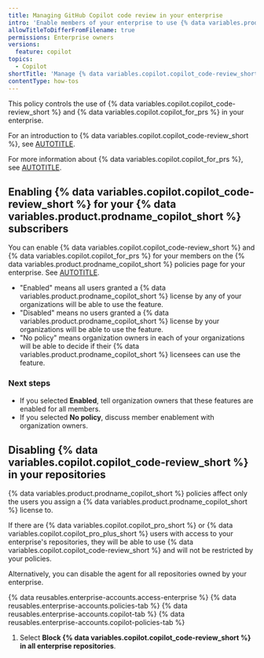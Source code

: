 ```yaml
---
title: Managing GitHub Copilot code review in your enterprise
intro: 'Enable members of your enterprise to use {% data variables.product.prodname_copilot_short %} to review code and create pull request summaries.'
allowTitleToDifferFromFilename: true
permissions: Enterprise owners
versions:
  feature: copilot
topics:
  - Copilot
shortTitle: 'Manage {% data variables.copilot.copilot_code-review_short %}'
contentType: how-tos
---
```


This policy controls the use of {% data variables.copilot.copilot_code-review_short %} and {% data variables.copilot.copilot_for_prs %} in your enterprise.

For an introduction to {% data variables.copilot.copilot_code-review_short %}, see [AUTOTITLE](/copilot/concepts/code-review).

For more information about {% data variables.copilot.copilot_for_prs %}, see [AUTOTITLE](/copilot/how-tos/use-copilot-for-common-tasks/create-a-pr-summary).

## Enabling {% data variables.copilot.copilot_code-review_short %} for your {% data variables.product.prodname_copilot_short %} subscribers

You can enable {% data variables.copilot.copilot_code-review_short %} and {% data variables.copilot.copilot_for_prs %} for your members on the {% data variables.product.prodname_copilot_short %} policies page for your enterprise. See [AUTOTITLE](/copilot/managing-copilot/managing-copilot-for-your-enterprise/managing-policies-and-features-for-copilot-in-your-enterprise#configuring-policies-for-github-copilot).

* "Enabled" means all users granted a {% data variables.product.prodname_copilot_short %} license by any of your organizations will be able to use the feature.
* "Disabled" means no users granted a {% data variables.product.prodname_copilot_short %} license by your organizations will be able to use the feature.
* "No policy" means organization owners in each of your organizations will be able to decide if their {% data variables.product.prodname_copilot_short %} licensees can use the feature.

### Next steps

* If you selected **Enabled**, tell organization owners that these features are enabled for all members.
* If you selected **No policy**, discuss member enablement with organization owners.

## Disabling {% data variables.copilot.copilot_code-review_short %} in your repositories

{% data variables.product.prodname_copilot_short %} policies affect only the users you assign a {% data variables.product.prodname_copilot_short %} license to.

If there are {% data variables.copilot.copilot_pro_short %} or {% data variables.copilot.copilot_pro_plus_short %} users with access to your enterprise's repositories, they will be able to use {% data variables.copilot.copilot_code-review_short %} and will not be restricted by your policies.

Alternatively, you can disable the agent for all repositories owned by your enterprise.

{% data reusables.enterprise-accounts.access-enterprise %}
{% data reusables.enterprise-accounts.policies-tab %}
{% data reusables.enterprise-accounts.copilot-tab %}
{% data reusables.enterprise-accounts.copilot-policies-tab %}
1. Select **Block {% data variables.copilot.copilot_code-review_short %} in all enterprise repositories**.
